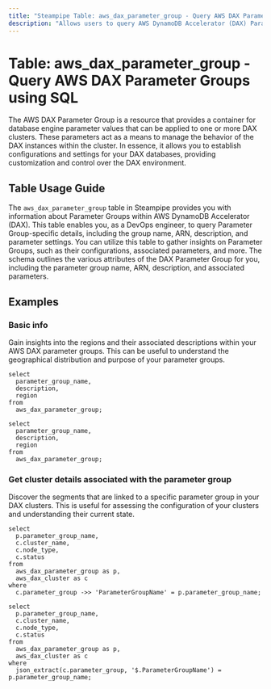 ```yaml
---
title: "Steampipe Table: aws_dax_parameter_group - Query AWS DAX Parameter Groups using SQL"
description: "Allows users to query AWS DynamoDB Accelerator (DAX) Parameter Groups, providing details such as parameter group name, ARN, description, and parameter settings."
---
```


# Table: aws_dax_parameter_group - Query AWS DAX Parameter Groups using SQL

The AWS DAX Parameter Group is a resource that provides a container for database engine parameter values that can be applied to one or more DAX clusters. These parameters act as a means to manage the behavior of the DAX instances within the cluster. In essence, it allows you to establish configurations and settings for your DAX databases, providing customization and control over the DAX environment.

## Table Usage Guide

The `aws_dax_parameter_group` table in Steampipe provides you with information about Parameter Groups within AWS DynamoDB Accelerator (DAX). This table enables you, as a DevOps engineer, to query Parameter Group-specific details, including the group name, ARN, description, and parameter settings. You can utilize this table to gather insights on Parameter Groups, such as their configurations, associated parameters, and more. The schema outlines the various attributes of the DAX Parameter Group for you, including the parameter group name, ARN, description, and associated parameters.

## Examples

### Basic info
Gain insights into the regions and their associated descriptions within your AWS DAX parameter groups. This can be useful to understand the geographical distribution and purpose of your parameter groups.

```sql+postgres
select
  parameter_group_name,
  description,
  region
from
  aws_dax_parameter_group;
```

```sql+sqlite
select
  parameter_group_name,
  description,
  region
from
  aws_dax_parameter_group;
```

### Get cluster details associated with the parameter group
Discover the segments that are linked to a specific parameter group in your DAX clusters. This is useful for assessing the configuration of your clusters and understanding their current state.

```sql+postgres
select
  p.parameter_group_name,
  c.cluster_name,
  c.node_type,
  c.status
from
  aws_dax_parameter_group as p,
  aws_dax_cluster as c
where
  c.parameter_group ->> 'ParameterGroupName' = p.parameter_group_name;
```

```sql+sqlite
select
  p.parameter_group_name,
  c.cluster_name,
  c.node_type,
  c.status
from
  aws_dax_parameter_group as p,
  aws_dax_cluster as c
where
  json_extract(c.parameter_group, '$.ParameterGroupName') = p.parameter_group_name;
```